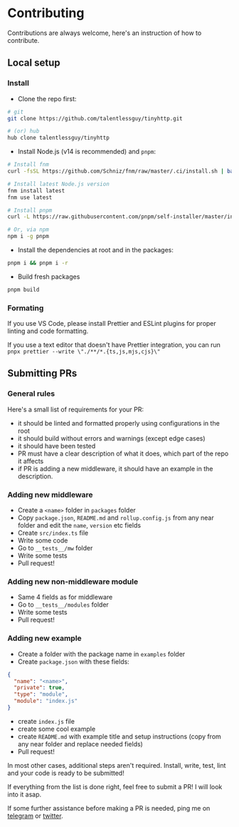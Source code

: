 # Contributing

Contributions are always welcome, here's an instruction of how to contribute.

## Local setup

### Install

- Clone the repo first:

```sh
# git
git clone https://github.com/talentlessguy/tinyhttp.git

# (or) hub
hub clone talentlessguy/tinyhttp
```

- Install Node.js (v14 is recommended) and `pnpm`:

```sh
# Install fnm
curl -fsSL https://github.com/Schniz/fnm/raw/master/.ci/install.sh | bash

# Install latest Node.js version
fnm install latest
fnm use latest

# Install pnpm
curl -L https://raw.githubusercontent.com/pnpm/self-installer/master/install.js | node

# Or, via npm
npm i -g pnpm
```

- Install the dependencies at root and in the packages:

```sh
pnpm i && pnpm i -r
```

- Build fresh packages

```sh
pnpm build
```

### Formating

If you use VS Code, please install Prettier and ESLint plugins for proper linting and code formatting.

If you use a text editor that doesn't have Prettier integration, you can run `pnpx prettier --write \"./**/*.{ts,js,mjs,cjs}\"`

## Submitting PRs

### General rules

Here's a small list of requirements for your PR:

- it should be linted and formatted properly using configurations in the root
- it should build without errors and warnings (except edge cases)
- it should have been tested
- PR must have a clear description of what it does, which part of the repo it affects
- if PR is adding a new middleware, it should have an example in the description.

### Adding new middleware

- Create a `<name>` folder in `packages` folder
- Copy `package.json`, `README.md` and `rollup.config.js` from any near folder and edit the `name`, `version` etc fields
- Create `src/index.ts` file
- Write some code
- Go to `__tests__/mw` folder
- Write some tests
- Pull request!

### Adding new non-middleware module

- Same 4 fields as for middleware
- Go to `__tests__/modules` folder
- Write some tests
- Pull request!

### Adding new example

- Create a folder with the package name in `examples` folder
- Create `package.json` with these fields:

```json
{
  "name": "<name>",
  "private": true,
  "type": "module",
  "module": "index.js"
}
```

- create `index.js` file
- create some cool example
- create `README.md` with example title and setup instructions (copy from any near folder and replace needed fields)
- Pull request!

In most other cases, additional steps aren't required. Install, write, test, lint and your code is ready to be submitted!

If everything from the list is done right, feel free to submit a PR! I will look into it asap.

If some further assistance before making a PR is needed, ping me on [telegram](https://t.me/talentless_guy) or [twitter](https://twitter.com/v1rtl).
